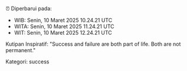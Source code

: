 ⏰ Diperbarui pada:
- WIB: Senin, 10 Maret 2025 10.24.21 UTC
- WITA: Senin, 10 Maret 2025 11.24.21 UTC
- WIT: Senin, 10 Maret 2025 12.24.21 UTC

Kutipan Inspiratif:
"Success and failure are both part of life. Both are not permanent."


Kategori: success

